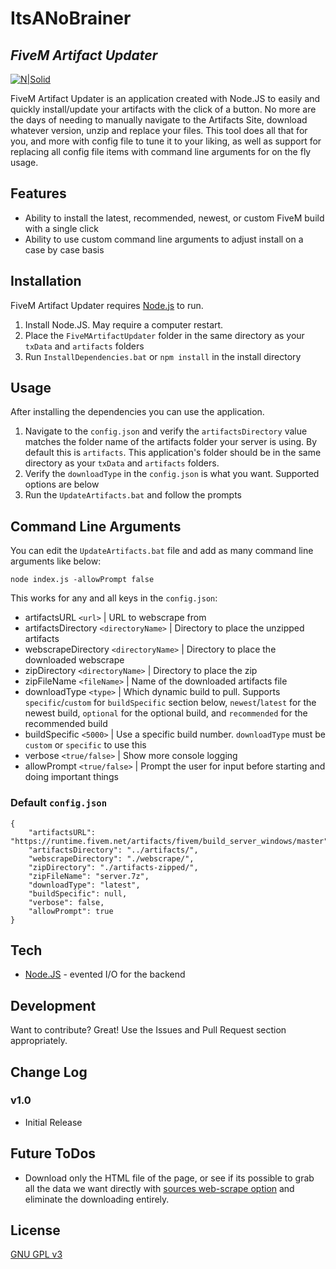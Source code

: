 # ItsANoBrainer
## _FiveM Artifact Updater_

[![N|Solid](https://i.imgur.com/sfDPQf9.png)](https://nodejs.org/)

FiveM Artifact Updater is an application created with Node.JS to easily and quickly install/update your artifacts with the click of a button. No more are the days of needing to manually navigate to the Artifacts Site, download whatever version, unzip and replace your files. This tool does all that for you, and more with config file to tune it to your liking, as well as support for replacing all config file items with command line arguments for on the fly usage.

## Features
- Ability to install the latest, recommended, newest, or custom FiveM build with a single click
- Ability to use custom command line arguments to adjust install on a case by case basis

## Installation
FiveM Artifact Updater requires [Node.js](https://nodejs.org/) to run.

1. Install Node.JS. May require a computer restart.
2. Place the `FiveMArtifactUpdater` folder in the same directory as your `txData` and `artifacts` folders
3. Run `InstallDependencies.bat` or `npm install` in the install directory 

## Usage
After installing the dependencies you can use the application. 

1. Navigate to the `config.json` and verify the `artifactsDirectory` value matches the folder name of the artifacts folder your server is using. By default this is `artifacts`. This application's folder should be in the same directory as your `txData` and `artifacts` folders. 
2. Verify the `downloadType` in the `config.json` is what you want. Supported options are below
3. Run the `UpdateArtifacts.bat` and follow the prompts


## Command Line Arguments
You can edit the `UpdateArtifacts.bat` file and add as many command line arguments like below:
```
node index.js -allowPrompt false
```

This works for any and all keys in the `config.json`:
- artifactsURL `<url>` | URL to webscrape from
- artifactsDirectory `<directoryName>` | Directory to place the unzipped artifacts
- webscrapeDirectory `<directoryName>` | Directory to place the downloaded webscrape
- zipDirectory `<directoryName>` | Directory to place the zip
- zipFileName `<fileName>` | Name of the downloaded artifacts file
- downloadType `<type>` | Which dynamic build to pull. Supports `specific`/`custom` for `buildSpecific` section below, `newest`/`latest` for the newest build, `optional` for the optional build, and `recommended` for the recommended build
- buildSpecific `<5000>` | Use a specific build number. `downloadType` must be `custom` or `specific` to use this 
- verbose `<true/false>` | Show more console logging 
- allowPrompt `<true/false>` | Prompt the user for input before starting and doing important things

### Default `config.json`
```
{
    "artifactsURL": "https://runtime.fivem.net/artifacts/fivem/build_server_windows/master",
    "artifactsDirectory": "../artifacts/",
    "webscrapeDirectory": "./webscrape/",
    "zipDirectory": "./artifacts-zipped/",
    "zipFileName": "server.7z",
    "downloadType": "latest",
    "buildSpecific": null,
    "verbose": false,
    "allowPrompt": true
}
```

## Tech
- [Node.JS](https://nodejs.org/en/) - evented I/O for the backend

## Development
Want to contribute? Great! Use the Issues and Pull Request section appropriately.

## Change Log
### v1.0
* Initial Release 

## Future ToDos
* Download only the HTML file of the page, or see if its possible to grab all the data we want directly with [sources web-scrape option](https://www.npmjs.com/package/website-scraper#sources) and eliminate the downloading entirely.

## License
[GNU GPL v3](http://www.gnu.org/licenses/gpl-3.0.html)